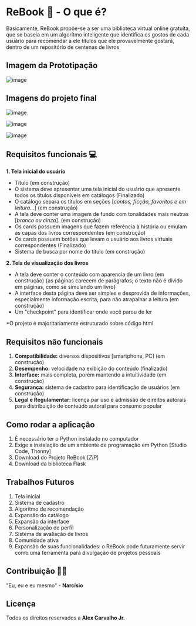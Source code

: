 # ReBook 📔 - O que é?
  Basicamente, ReBook propõe-se a ser uma biblioteca virtual online gratuíta, que se baseia em um algorítmo inteligente que identifica os gostos de cada usuário para recomendar a ele títulos que ele provavelmente gostará, dentro de um repositório de centenas de livros

## Imagem da Prototipação

![image](https://github.com/AlexCarvaJr/ReBook/assets/142109395/81c3130f-95b7-4982-addb-506c38fe239d)


## Imagens do projeto final

![image](https://github.com/AlexCarvaJr/ReBook/assets/142109395/7a24f2b2-1add-4263-906e-3f8c4f8aedaf)

![image](https://github.com/AlexCarvaJr/ReBook/assets/142109395/da724f09-3ab6-4293-9919-a48b7dfd28dc)

![image](https://github.com/AlexCarvaJr/ReBook/assets/142109395/220ac84c-a133-4719-a767-80ede0e1f7b5)


## Requisitos funcionais 💻

**1. Tela inicial do usuário**
- Título (em construção)
- O sistema deve apresentar uma tela inicial do usuário que apresente todos os títulos disponíveis em catálogos (Finalizado)
- O catálogo separa os títulos em seções [*contos, ficção, favoritos e em leitura...*] (em construção)
- A tela deve conter uma imagem de fundo com tonalidades mais neutras [*branco ou cinza*]. (em construção)
- Os cards possuem imagens que fazem referência à história ou emulam as capas dos livros correspondentes (em construção)
- Os cards possuem botões que levam o usuário aos livros virtuais correspondentes (Finalizado)
- Sistema de busca por nome do título (em construção)

**2. Tela de visualização dos livros**

- A tela deve conter o conteúdo com aparencia de um livro (em construção)
{as páginas carecem de parágrafos; o texto não é divido em páginas, como se simulando um livro}
- A interface desta página deve ser simples e desprovida de informações, especialmente informação escrita, para não atrapalhar a leitura (em construção)
- Um "checkpoint" para identificar onde você parou de ler

*O projeto é majoritariamente estruturado sobre código html

## Requisitos não funcionais

1. **Compatibilidade:** diversos dispositivos [smartphone, PC] (em construção)
2. **Desempenho:** velocidade na exibição do conteúdo (finalizado) 
3. **Interface:** mais completa, porém mantendo a intuitividade (em construção)
4. **Segurança:** sistema de cadastro para identificação de usuários (em construção)
5. **Legal e Regulamentar:** licença par uso e admissão de direitos autorais para distribuição de conteúdo autoral para consumo popular

## Como rodar a aplicação

1. É necessário ter o Python instalado no computador
1. Exige a instalação de um ambiente de programação em Python [Studio Code, Thonny]
2. Download do Projeto ReBook [*ZIP*]
3. Download da biblioteca Flask 

## Trabalhos Futuros 

1. Tela inicial
2. Sistema de cadastro
3. Algoritmo de recomendação
4. Expansão do catálogo
5. Expansão da interface
6. Personalização de perfil
7. Sistema de avaliação de livros
8. Comunidade ativa
9. Expansão de suas funcionalidades: o ReBook pode futuramente servir como uma ferramenta para divulgação de projetos pessoais
   
## Contribuição 🤷‍♂️

"Eu, eu e eu mesmo" - **Narcísio**

## Licença 

Todos os direitos reservados a **Alex Carvalho Jr.**
